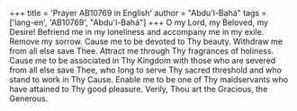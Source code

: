 +++
title = 'Prayer AB10769 in English'
author = "Abdu'l-Bahá"
tags = ['lang-en', 'AB10769', "Abdu'l-Bahá"]
+++
O my Lord, my Beloved, my Desire! Befriend me in my loneliness and accompany me in my exile. Remove my sorrow. Cause me to be devoted to Thy beauty. Withdraw me from all else save Thee. Attract me through Thy fragrances of holiness. Cause me to be associated in Thy Kingdom with those who are severed from all else save Thee, who long to serve Thy sacred threshold and who stand to work in Thy Cause. Enable me to be one of Thy maidservants who have attained to Thy good pleasure. Verily, Thou art the Gracious, the Generous.
